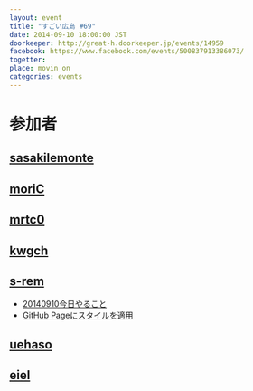 ```yaml
---
layout: event
title: "すごい広島 #69"
date: 2014-09-10 18:00:00 JST
doorkeeper: http://great-h.doorkeeper.jp/events/14959
facebook: https://www.facebook.com/events/500837913386073/
togetter:
place: movin_on
categories: events
---
```


# 参加者


## [sasakilemonte](https://github.com/sasakilemonte)


## [moriC](https://github.com/moriC)


## [mrtc0](http://twitter.com/mrtc0)


## [kwgch](https://github.com/kwgch)


## [s-rem](https://github.com/s-rem)
* [20140910今日やること](https://github.com/great-h/great-h.github.io/issues/1219)
* [GitHub Pageにスタイルを適用](https://github.com/s-rem/great-h-rep/blob/gh-pages/githubcom.md)

## [uehaso](https://github.com/uehaso)


## [eiel](http://eiel.info/)
